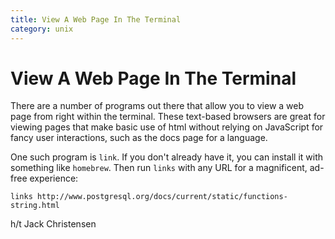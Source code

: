 ```yaml
---
title: View A Web Page In The Terminal
category: unix
---
```

# View A Web Page In The Terminal

There are a number of programs out there that allow you to view a web page
from right within the terminal. These text-based browsers are great for
viewing pages that make basic use of html without relying on JavaScript for
fancy user interactions, such as the docs page for a language.

One such program is `link`. If you don't already have it, you can install it
with something like `homebrew`. Then run `links` with any URL for a
magnificent, ad-free experience:

```
links http://www.postgresql.org/docs/current/static/functions-string.html
```

h/t Jack Christensen
